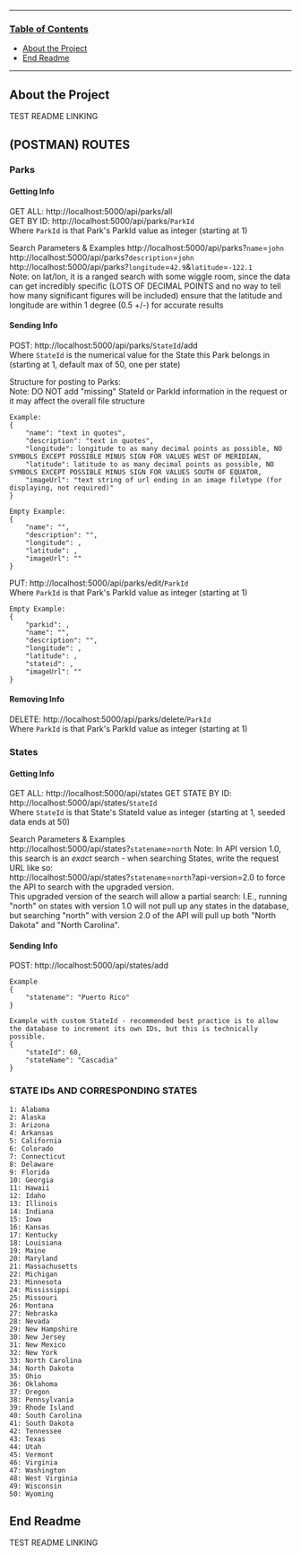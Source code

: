 ------------------------------
### <u>Table of Contents</u>
* <a href="#about-the-project">About the Project</a>
* <a href="#end-readme">End Readme</a>
------------------------------

## About the Project
TEST README LINKING

## (POSTMAN) ROUTES

### Parks

#### Getting Info
GET ALL: http://localhost:5000/api/parks/all  
GET BY ID: http://localhost:5000/api/parks/`ParkId`  
  Where `ParkId` is that Park's ParkId value as integer (starting at 1)

Search Parameters & Examples
  http://localhost:5000/api/parks?`name`=`john`  
  http://localhost:5000/api/parks?`description`=`john`  
  http://localhost:5000/api/parks?`longitude`=`42.9`&`latitude`=`-122.1`  
    Note: on lat/lon, it is a ranged search with some wiggle room, since the data can get incredibly specific (LOTS OF DECIMAL POINTS and no way to tell how many significant figures will be included) ensure that the latitude and longitude are within 1 degree (0.5 +/-) for accurate results

#### Sending Info
POST: http://localhost:5000/api/parks/`StateId`/add  
  Where `StateId` is the numerical value for the State this Park belongs in (starting at 1, default max of 50, one per state)

Structure for posting to Parks:  
  Note: DO NOT add "missing" StateId or ParkId information in the request or it may affect the overall file structure
```
Example:
{
    "name": "text in quotes",
    "description": "text in quotes",
    "longitude": longitude to as many decimal points as possible, NO SYMBOLS EXCEPT POSSIBLE MINUS SIGN FOR VALUES WEST OF MERIDIAN,
    "latitude": latitude to as many decimal points as possible, NO SYMBOLS EXCEPT POSSIBLE MINUS SIGN FOR VALUES SOUTH OF EQUATOR,
    "imageUrl": "text string of url ending in an image filetype (for displaying, not required)"
}

Empty Example:
{
    "name": "",
    "description": "",
    "longitude": ,
    "latitude": ,
    "imageUrl": ""
}
```

PUT: http://localhost:5000/api/parks/edit/`ParkId`  
  Where `ParkId` is that Park's ParkId value as integer (starting at 1)
```
Empty Example:
{
    "parkid": ,
    "name": "",
    "description": "",
    "longitude": ,
    "latitude": ,
    "stateid": ,
    "imageUrl": ""
}
```
#### Removing Info
DELETE: http://localhost:5000/api/parks/delete/`ParkId`  
  Where `ParkId` is that Park's ParkId value as integer (starting at 1)

### States

#### Getting Info

GET ALL: http://localhost:5000/api/states
GET STATE BY ID: http://localhost:5000/api/states/`StateId`  
  Where `StateId` is that State's StateId value as integer (starting at 1, seeded data ends at 50)

Search Parameters & Examples  
http://localhost:5000/api/states?`statename`=`north`
  Note: In API version 1.0, this search is an *exact* search - when searching States, write the request URL like so:  
  http://localhost:5000/api/states?`statename`=`north`?api-version=2.0 to force the API to search with the upgraded version.  
  This upgraded version of the search will allow a partial search: I.E., running "north" on states with version 1.0 will not pull up any states in the database, but searching "north" with version 2.0 of the API will pull up both "North Dakota" and "North Carolina".

#### Sending Info

POST: http://localhost:5000/api/states/add
```
Example
{
    "statename": "Puerto Rico"
}

Example with custom StateId - recommended best practice is to allow the database to increment its own IDs, but this is technically possible.
{
    "stateId": 60,
    "stateName": "Cascadia"
}
```

### STATE IDs AND CORRESPONDING STATES

```
1: Alabama
2: Alaska
3: Arizona
4: Arkansas
5: California
6: Colorado
7: Connecticut
8: Delaware
9: Florida
10: Georgia
11: Hawaii
12: Idaho
13: Illinois
14: Indiana
15: Iowa
16: Kansas
17: Kentucky
18: Louisiana
19: Maine
20: Maryland
21: Massachusetts
22: Michigan
23: Minnesota
24: Mississippi
25: Missouri
26: Montana
27: Nebraska
28: Nevada
29: New Hampshire
30: New Jersey
31: New Mexico
32: New York
33: North Carolina
34: North Dakota
35: Ohio
36: Oklahoma
37: Oregon
38: Pennsylvania
39: Rhode Island
40: South Carolina
41: South Dakota
42: Tennessee
43: Texas
44: Utah
45: Vermont
46: Virginia
47: Washington
48: West Virginia
49: Wisconsin
50: Wyoming
```

## End Readme
TEST README LINKING
